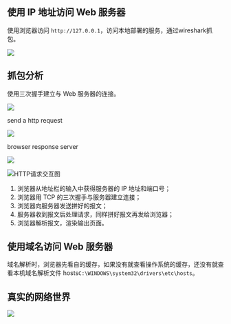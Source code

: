 ## 使用 IP 地址访问 Web 服务器
使用浏览器访问 `http://127.0.0.1`，访问本地部署的服务，通过wireshark抓包。

![](/images/1651799130129-6c376126-61a5-443a-8d2b-a5151e21c9e0.png)

## 抓包分析
使用三次握手建立与 Web 服务器的连接。

![](/images/1651799141393-e4e58c69-b62b-49f8-b6d5-dbbced7b1883.png)

send a http request

![](/images/1651799155207-5036f4b3-2eb0-4120-b095-50067200c06f.png)

browser response server

![](/images/1651799244372-c1b08fa2-ea21-4a66-9bc1-2582e8c1003a.png)

![HTTP请求交互图](/images/1651799328731-71505d7b-a481-4982-ad50-aabc246b1e47.png)

1. 浏览器从地址栏的输入中获得服务器的 IP 地址和端口号；
2. 浏览器用 TCP 的三次握手与服务器建立连接；
3. 浏览器向服务器发送拼好的报文；
4. 服务器收到报文后处理请求，同样拼好报文再发给浏览器；
5. 浏览器解析报文，渲染输出页面。

## 使用域名访问 Web 服务器
域名解析时，浏览器先看自的缓存，如果没有就查看操作系统的缓存，还没有就查看本机域名解析文件 hosts`C:\WINDOWS\system32\drivers\etc\hosts`。

## 真实的网络世界
![](/images/1651843437436-0081eb07-59f3-4dc9-8ae4-98f7420ae289.png)

